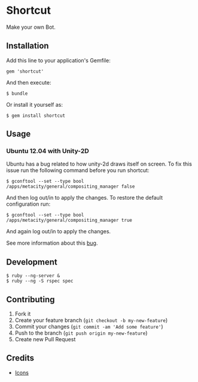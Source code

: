 # Shortcut

Make your own Bot.

## Installation

Add this line to your application's Gemfile:

    gem 'shortcut'

And then execute:

    $ bundle

Or install it yourself as:

    $ gem install shortcut

## Usage

### Ubuntu 12.04 with Unity-2D

Ubuntu has a bug related to how unity-2d draws itself on screen.
To fix this issue run the following command before you run shortcut:

    $ gconftool --set --type bool /apps/metacity/general/compositing_manager false

And then log out/in to apply the changes. To restore the default configuration run:

    $ gconftool --set --type bool /apps/metacity/general/compositing_manager true

And again log out/in to apply the changes.

See more information about this [bug](https://bugs.launchpad.net/unity-2d/+bug/1081674).

## Development

    $ ruby --ng-server &
    $ ruby --ng -S rspec spec

## Contributing

1. Fork it
2. Create your feature branch (`git checkout -b my-new-feature`)
3. Commit your changes (`git commit -am 'Add some feature'`)
4. Push to the branch (`git push origin my-new-feature`)
5. Create new Pull Request

## Credits

* [Icons](http://www.iconarchive.com/show/soft-scraps-icons-by-deleket/Gear-icon.html)
